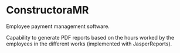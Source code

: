 # ConstructoraMR

Employee payment management software.

Capability to generate PDF reports based on the hours worked by the employees in the different works (implemented with JasperReports).
